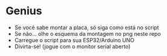 # Genius

- Se você sabe montar a placa, só siga como está no script
- Se não... olhe o esquema da montagem no png neste repo
- Carregue o script para sua ESP32/Arduino UNO
- Divirta-se! (jogue com o monitor serial aberto)
